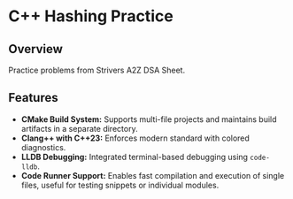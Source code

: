 # C++ Hashing Practice

## Overview
Practice problems from Strivers A2Z DSA Sheet.

## Features
- **CMake Build System:** Supports multi-file projects and maintains build artifacts in a separate directory.
- **Clang++ with C++23:** Enforces modern standard with colored diagnostics.
- **LLDB Debugging:** Integrated terminal-based debugging using `code-lldb`.
- **Code Runner Support:** Enables fast compilation and execution of single files, useful for testing snippets or individual modules.

